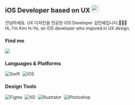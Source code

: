 ## iOS Developer based on UX <img src="https://raw.githubusercontent.com/MartinHeinz/MartinHeinz/master/wave.gif" width="25px" height="25px" />

안녕하세요. UX 디자인을 전공한 iOS Developer 김인예입니다.🙇🏻‍♀ <br>
Hi, I'm Kim In-Ye, an iOS developer who majored in UX design.

### Find me
<a href="https://www.linkedin.com/in/inye-kim-84252122a/" target="_blank"><img src="https://img.shields.io/badge/LinkedIn-blue?style=flat&logo=linkedin&logoColor=white"/></a>

### Languages & Platforms
![Swift](https://img.shields.io/badge/Swift-%23F05138.svg?&style=flat&logo=swift&logoColor=white)&nbsp;
![iOS](https://img.shields.io/badge/iOS-%234F4F4F.svg?&style=flat&logo=Apple&logoColor=white)&nbsp;

### Design Tools
![Figma](https://img.shields.io/badge/Figma-%23F24E1E.svg?&style=flat&logo=figma&logoColor=white)&nbsp;
![XD](https://img.shields.io/badge/Adobe_XD-%23FF61F6.svg?&style=flat&logo=adobexd&logoColor=white)&nbsp;
![Illustrator](https://img.shields.io/badge/Adobe_Illustrator-%23FF9A00.svg?&style=flat&logo=adobeillustrator&logoColor=white)&nbsp;
![Photoshop](https://img.shields.io/badge/Adobe_Photoshop-%2331A8FF.svg?&style=flat&logo=adobephotoshop&logoColor=white)&nbsp;
